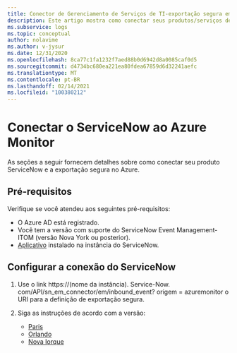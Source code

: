 ```yaml
---
title: Conector de Gerenciamento de Serviços de TI-exportação segura em Azure Monitor-configuração com o ServiceNow
description: Este artigo mostra como conectar seus produtos/serviços de ITSM com o ServiceNow em exportação segura no Azure Monitor.
ms.subservice: logs
ms.topic: conceptual
author: nolavime
ms.author: v-jysur
ms.date: 12/31/2020
ms.openlocfilehash: 8ca77c1fa1232f7aed88b0d6942d8a0085caf0d5
ms.sourcegitcommit: d4734bc680ea221ea80fdea67859d6d32241aefc
ms.translationtype: MT
ms.contentlocale: pt-BR
ms.lasthandoff: 02/14/2021
ms.locfileid: "100380212"
---
```

# <a name="connect-servicenow-to-azure-monitor"></a>Conectar o ServiceNow ao Azure Monitor

As seções a seguir fornecem detalhes sobre como conectar seu produto ServiceNow e a exportação segura no Azure.

## <a name="prerequisites"></a>Pré-requisitos

Verifique se você atendeu aos seguintes pré-requisitos:

* O Azure AD está registrado.
* Você tem a versão com suporte do ServiceNow Event Management-ITOM (versão Nova York ou posterior).
* [Aplicativo](https://store.servicenow.com/sn_appstore_store.do#!/store/application/ac4c9c57dbb1d090561b186c1396191a/1.2.0?referer=%2Fstore%2Fsearch%3Flistingtype%3Dallintegrations%25253Bancillary_app%25253Bcertified_apps%25253Bcontent%25253Bindustry_solution%25253Boem%25253Butility%26q%3Devent%2520management%2520connectors&sl=sh) instalado na instância do ServiceNow.

## <a name="configure-the-servicenow-connection"></a>Configurar a conexão do ServiceNow

1. Use o link https://(nome da instância). Service-Now. com/API/sn_em_connector/em/inbound_event? origem = azuremonitor o URI para a definição de exportação segura.

2. Siga as instruções de acordo com a versão:
   * [Paris](https://docs.servicenow.com/bundle/paris-it-operations-management/page/product/event-management/task/azure-events-authentication.html)
   * [Orlando](https://docs.servicenow.com/bundle/orlando-it-operations-management/page/product/event-management/task/azure-events-authentication.html)
   * [Nova Iorque](https://docs.servicenow.com/bundle/newyork-it-operations-management/page/product/event-management/task/azure-events-authentication.html)
